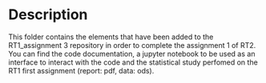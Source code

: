 # Description
This folder contains the elements that have been added to the RT1_assignment 3 repository in order to complete the assignment 1 of RT2.
You can find the code documentation, a jupyter notebook to be used as an interface to interact with the code and the statistical study perfomed on the RT1 first assignment (report: pdf, data: ods).
